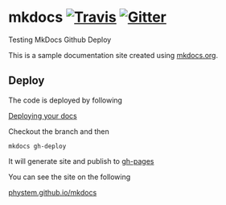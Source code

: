 # mkdocs [![Travis](https://api.travis-ci.org/phystem/mkdocs.svg?branch=master)]()   [![Gitter](https://badges.gitter.im/Join%20Chat.svg)](http://mkdocs.org)
Testing MkDocs Github Deploy

This is a sample documentation site created using [mkdocs.org](http://mkdocs.org).

## Deploy

The code is deployed by following

[Deploying your docs](http://www.mkdocs.org/user-guide/deploying-your-docs/#github-pages)

Checkout the branch and then 

`mkdocs gh-deploy`

It will generate site and publish to [gh-pages](
https://github.com/phystem/mkdocs/tree/gh-pages)

You can see the site on the following

[phystem.github.io/mkdocs](https://phystem.github.io/mkdocs)

